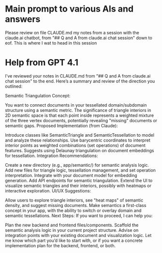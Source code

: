 # Main prompt to various AIs and answers
Please review on file CLAUDE.md my notes from a session with the claude.ai chatbot, from "## Q and A from claude.ai chat session" down to eof.
This is where I wat to head in this session

# Help from GPT 4.1
I've reviewed your notes in CLAUDE.md from "## Q and A from claude.ai chat session" to the end. Here’s a summary and review of the direction you outlined:

Semantic Triangulation Concept:

You want to connect documents in your tessellated domain/subdomain structure using a semantic metric.
The significance of triangle interiors in 2D semantic space is that each point inside represents a weighted mixture of the three vertex documents, potentially revealing "missing" documents or semantic gaps.
Proposed Implementation (from Claude):

Introduce classes like SemanticTriangle and SemanticTessellation to model and analyze these relationships.
Use barycentric coordinates to interpret interior points as weighted combinations (set operations) of document features.
Suggests using Delaunay triangulation on document embeddings for tessellation.
Integration Recommendations:

Create a new directory (e.g., app/semantic/) for semantic analysis logic.
Add new files for triangle logic, tessellation management, and set operation interpretation.
Integrate with your document model for embedding generation.
Add API endpoints for semantic triangulation.
Extend the UI to visualize semantic triangles and their interiors, possibly with heatmaps or interactive exploration.
UI/UX Suggestions:

Allow users to explore triangle interiors, see "heat maps" of semantic density, and suggest missing documents.
Make semantics a first-class concept in your app, with the ability to switch or overlay domain and semantic tessellations.
Next Steps:
If you want to proceed, I can help you:

Plan the new backend and frontend files/components.
Scaffold the semantic analysis logic in your current project structure.
Advise on integration points with your existing document and visualization logic.
Let me know which part you’d like to start with, or if you want a concrete implementation plan for the backend, frontend, or both.

